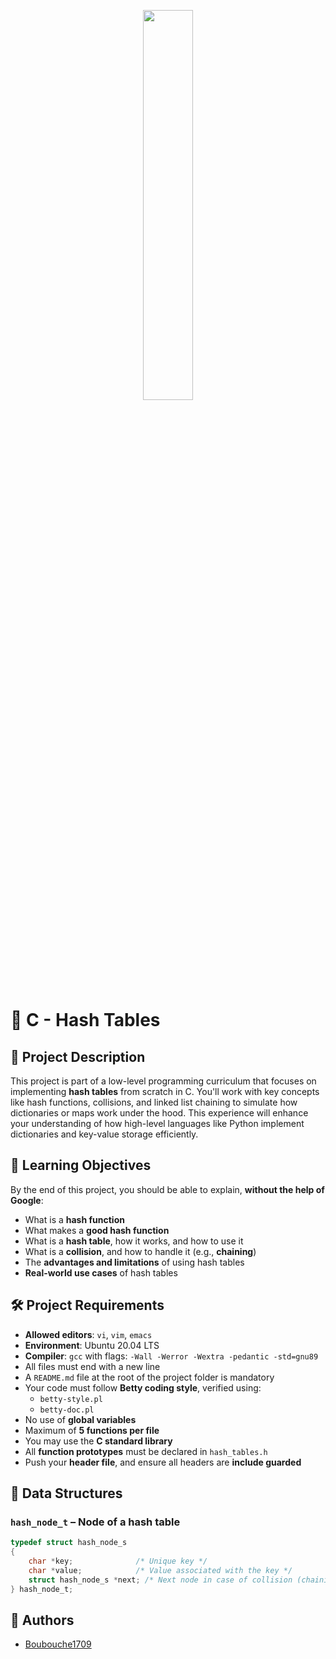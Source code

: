<p align="center">
  <img src="https://github.com/user-attachments/assets/7d564981-cb81-43e7-819a-25ffcfc5bd72" width=40% height=40%/>
</p>

# 📘 C - Hash Tables

## 📝 Project Description
This project is part of a low-level programming curriculum that focuses on implementing **hash tables** from scratch in C. You'll work with key concepts like hash functions, collisions, and linked list chaining to simulate how dictionaries or maps work under the hood. This experience will enhance your understanding of how high-level languages like Python implement dictionaries and key-value storage efficiently.

## 🎯 Learning Objectives

By the end of this project, you should be able to explain, **without the help of Google**:

- What is a **hash function**
- What makes a **good hash function**
- What is a **hash table**, how it works, and how to use it
- What is a **collision**, and how to handle it (e.g., **chaining**)
- The **advantages and limitations** of using hash tables
- **Real-world use cases** of hash tables

## 🛠 Project Requirements

- **Allowed editors**: `vi`, `vim`, `emacs`
- **Environment**: Ubuntu 20.04 LTS
- **Compiler**: `gcc` with flags: `-Wall -Werror -Wextra -pedantic -std=gnu89`
- All files must end with a new line
- A `README.md` file at the root of the project folder is mandatory
- Your code must follow **Betty coding style**, verified using:
  - `betty-style.pl`
  - `betty-doc.pl`
- No use of **global variables**
- Maximum of **5 functions per file**
- You may use the **C standard library**
- All **function prototypes** must be declared in `hash_tables.h`
- Push your **header file**, and ensure all headers are **include guarded**

## 🧱 Data Structures

### `hash_node_t` – Node of a hash table
```c
typedef struct hash_node_s
{
    char *key;              /* Unique key */
    char *value;            /* Value associated with the key */
    struct hash_node_s *next; /* Next node in case of collision (chaining) */
} hash_node_t;
```

 ## 👥 Authors
- [Boubouche1709](https://github.com/Boubouche1709)
